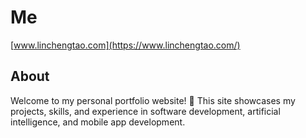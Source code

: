 # Me

[www.linchengtao.com](https://www.linchengtao.com/)

## **About**

Welcome to my personal portfolio website! 🚀 This site showcases my projects, skills, and experience in software development, artificial intelligence, and mobile app development.
